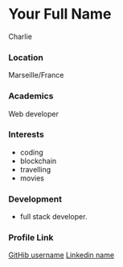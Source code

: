 # Your Full Name 
Charlie

### Location
Marseille/France

### Academics
Web developer

### Interests
- coding
- blockchain
- travelling
- movies

### Development
- full stack developer.


### Profile Link
[GitHib username](https://github.com/charlie-ld)
[Linkedin name](www.linkedin.com/in/charlie-ld)


